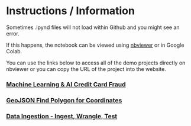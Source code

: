 # Instructions / Information

Sometimes .ipynd files will not load within Github and you might see an error.

If this happens, the notebook can be viewed using [nbviewer](https://nbviewer.org) or in Google Colab.

You can use the links below to access all of the demo projects directly on nbviewer or you can copy the URL of the project into the website.

### [Machine Learning & AI Credit Card Fraud](https://nbviewer.org/github/MRAJWANI/portfolio/blob/main/demo_projects/Machine_Learning_%26_AI_Credit_Card_Fraud.ipynb)
### [GeoJSON Find Polygon for Coordinates](https://nbviewer.org/github/MRAJWANI/portfolio/blob/main/demo_projects/GeoJSON_Find_Polygon_for_Coordinates_.ipynb)
### [Data Ingestion - Ingest, Wrangle, Test](https://nbviewer.org/github/MRAJWANI/portfolio/blob/main/demo_projects/Data_Ingestion.ipynb)
